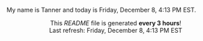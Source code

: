 My name is Tanner and today is Friday, December 8, 4:13 PM EST.

<p align="center">This <i>README</i> file is generated <b>every 3 hours</b>!</br>Last refresh: Friday, December 8, 4:13 PM EST<br /></p>
